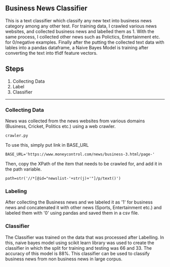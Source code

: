 ## Business News Classifier

This is a text classifier which classify any new text into business news category among any other test. For training data, I crawled various news websites, and collected business news and labelled them as 1. With the same process, I collected other news such as Polictics, Entertainment etc. for 0/negative examples. 
Finally after the putting the collected text data with lables into a pandas dataframe, a Naive Bayes Model is training after converting the text into tfidf feature vectors.


## Steps
1. Collecting Data
2. Label
3. Classifier

----
### Collecting Data
News was collected from the news websites from various domains (Business, Cricket, Politics etc.) using a web crawler.

    crawler.py 

To use this, simply put link in BASE_URL
    
    BASE_URL='https://www.moneycontrol.com/news/business-3.html/page-'

Then, copy the XPath of the item that needs to be crawled for, and add it in the path variable.

    path=str('//*[@id="newslist-'+str(j)+'"]/p/text()')



### Labeling
After collecting the Business news and we labeled it as '1' for business news and concatenated it with other news (Sports, Entertainment etc.) and labeled them with '0' using pandas and saved them in a csv file.


### Classifier

The Classifier was trained on the data that was processed after Labelling.
In this, naive bayes model using scikit learn library was used to create the classifier in which the split for training and testing was 66 and 33.
The accuracy of this model is 88%.
This classifier can be used to classify business news from non business news in large corpus.


